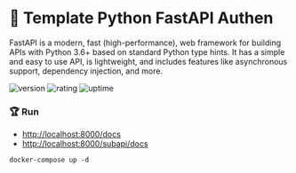 # 🎉 Template Python FastAPI Authen

FastAPI is a modern, fast (high-performance), web framework for building APIs with Python 3.6+ based on standard Python type hints. It has a simple and easy to use API, is lightweight, and includes features like asynchronous support, dependency injection, and more.

![version](https://img.shields.io/badge/version-1.0-blue)
![rating](https://img.shields.io/badge/rating-★★★★★-yellow)
![uptime](https://img.shields.io/badge/uptime-100%25-brightgreen)

### 🏆 Run

- [http://localhost:8000/docs](http://localhost:8000/docs)
- [http://localhost:8000/subapi/docs](http://localhost:8000/subapi/docs)

```shell
docker-compose up -d
```
